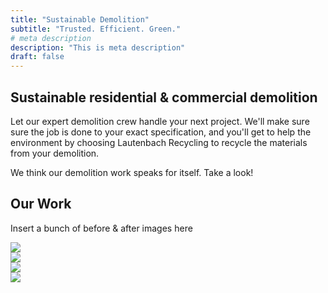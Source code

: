 ```yaml
---
title: "Sustainable Demolition"
subtitle: "Trusted. Efficient. Green."
# meta description
description: "This is meta description"
draft: false
---
```


## Sustainable residential & commercial demolition

Let our expert demolition crew handle your next project. We'll make sure sure the job is done to your exact specification, and you'll get to help the environment by choosing Lautenbach Recycling to recycle the materials from your demolition.

We think our demolition work speaks for itself. Take a look!

## Our Work

Insert a bunch of before & after images here

<div class="container">
    <div class="row">
        <div class="col-md">
            <img src="../images/demolition/Haggenes.jpg" class="img-fluid">
        </div>
        <div class="col-md">
            <img src="../images/demolition/skagit-airport.jpg" class="img-fluid">
        </div>
    </div>
    <div class="row">
        <div class="col-md">
            <img src="../images/demolition/luke-ezra.jpg" class="img-fluid">
        </div>
        <div class="col-md">
            <img src="../images/demolition/syd-korrel.jpg" class="img-fluid">
        </div>
    </div>
</div>
        
